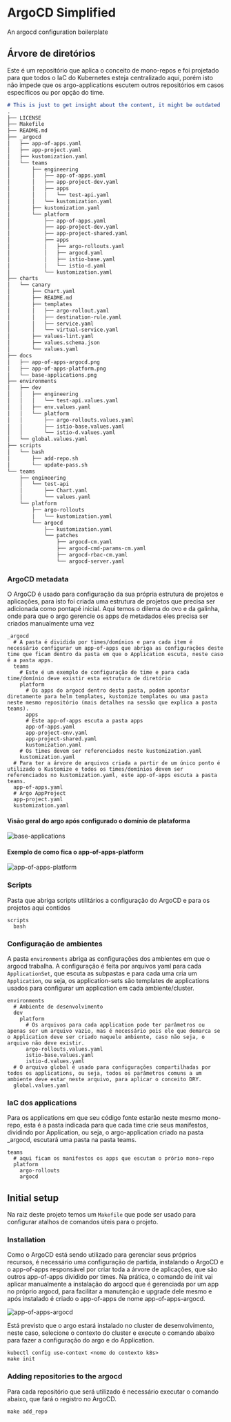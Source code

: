 # ArgoCD Simplified

An argocd configuration boilerplate

## Árvore de diretórios

Este é um repositório que aplica o conceito de mono-repos e foi projetado para que todos o IaC do Kubernetes esteja centralizado aqui, porém isto não impede que os argo-applications escutem outros repositórios em casos específicos ou por opção do time.

```md
# This is just to get insight about the content, it might be outdated
.
├── LICENSE
├── Makefile
├── README.md
├── _argocd
│   ├── app-of-apps.yaml
│   ├── app-project.yaml
│   ├── kustomization.yaml
│   └── teams
│       ├── engineering
│       │   ├── app-of-apps.yaml
│       │   ├── app-project-dev.yaml
│       │   ├── apps
│       │   │   └── test-api.yaml
│       │   └── kustomization.yaml
│       ├── kustomization.yaml
│       └── platform
│           ├── app-of-apps.yaml
│           ├── app-project-dev.yaml
│           ├── app-project-shared.yaml
│           ├── apps
│           │   ├── argo-rollouts.yaml
│           │   ├── argocd.yaml
│           │   ├── istio-base.yaml
│           │   └── istio-d.yaml
│           └── kustomization.yaml
├── charts
│   └── canary
│       ├── Chart.yaml
│       ├── README.md
│       ├── templates
│       │   ├── argo-rollout.yaml
│       │   ├── destination-rule.yaml
│       │   ├── service.yaml
│       │   └── virtual-service.yaml
│       ├── values-lint.yaml
│       ├── values.schema.json
│       └── values.yaml
├── docs
│   ├── app-of-apps-argocd.png
│   ├── app-of-apps-platform.png
│   └── base-applications.png
├── environments
│   ├── dev
│   │   ├── engineering
│   │   │   └── test-api.values.yaml
│   │   ├── env.values.yaml
│   │   └── platform
│   │       ├── argo-rollouts.values.yaml
│   │       ├── istio-base.values.yaml
│   │       └── istio-d.values.yaml
│   └── global.values.yaml
├── scripts
│   └── bash
│       ├── add-repo.sh
│       └── update-pass.sh
└── teams
    ├── engineering
    │   └── test-api
    │       ├── Chart.yaml
    │       └── values.yaml
    └── platform
        ├── argo-rollouts
        │   └── kustomization.yaml
        └── argocd
            ├── kustomization.yaml
            └── patches
                ├── argocd-cm.yaml
                ├── argocd-cmd-params-cm.yaml
                ├── argocd-rbac-cm.yaml
                └── argocd-server.yaml
```

### ArgoCD metadata

O ArgoCD é usado para configuração da sua própria estrutura de projetos e aplicações, para isto foi criada uma estrutura de projetos que precisa ser adicionada como pontapé inicial. Aqui temos o dilema do ovo e da galinha, onde para que o argo gerencie os apps de metadados eles precisa ser criados manualmente uma vez

```
_argocd
  # A pasta é dividida por times/domínios e para cada item é necessário configurar um app-of-apps que abriga as configurações deste time que ficam dentro da pasta em que o Application escuta, neste caso é a pasta apps.
  teams
    # Este é um exemplo de configuração de time e para cada time/domínio deve existir esta estrutura de diretório
    platform
      # Os apps do argocd dentro desta pasta, podem apontar diretamente para helm templates, kustomize templates ou uma pasta neste mesmo repositório (mais detalhes na sessão que explica a pasta teams).
      apps
      # Este app-of-apps escuta a pasta apps
      app-of-apps.yaml
      app-project-env.yaml
      app-project-shared.yaml
      kustomization.yaml
    # Os times devem ser referenciados neste kustomization.yaml
    kustomization.yaml
  # Para ter a árvore de arquivos criada a partir de um único ponto é utilizado o Kustomize e todos os times/domínios devem ser referenciados no kustomization.yaml, este app-of-apps escuta a pasta teams.
  app-of-apps.yaml
  # Argo AppProject
  app-project.yaml
  kustomization.yaml
```

#### Visão geral do argo após configurado o domínio de plataforma

![base-applications](./docs/base-applications.png)

#### Exemplo de como fica o app-of-apps-platform

![app-of-apps-platform](./docs/app-of-apps-platform.png)

### Scripts

Pasta que abriga scripts utilitários a configuração do ArgoCD e para os projetos aqui contidos

```
scripts
  bash
```

### Configuração de ambientes

A pasta `environments` abriga as configurações dos ambientes em que o argocd trabalha. A configuração é feita por arquivos yaml para cada `ApplicationSet`, que escuta as subpastas e para cada uma cria um `Application`, ou seja, os application-sets são templates de applications usados para configurar um application em cada ambiente/cluster.

```
environments
  # Ambiente de desenvolvimento
  dev
    platform
      # Os arquivos para cada application pode ter parâmetros ou apenas ser um arquivo vazio, mas é necessário pois ele que demarca se o Application deve ser criado naquele ambiente, caso não seja, o arquivo não deve existir.
      argo-rollouts.values.yaml
      istio-base.values.yaml
      istio-d.values.yaml
  # O arquivo global é usado para configurações compartilhadas por todos os applications, ou seja, todos os parâmetros comuns a um ambiente deve estar neste arquivo, para aplicar o conceito DRY.
  global.values.yaml
```

### IaC dos applications

Para os applications em que seu código fonte estarão neste mesmo mono-repo, esta é a pasta indicada para que cada time crie seus manifestos, dividindo por Application, ou seja, o argo-application criado na pasta _argocd, escutará uma pasta na pasta teams.

```
teams
  # aqui ficam os manifestos os apps que escutam o prório mono-repo
  platform
    argo-rollouts
    argocd
```

## Initial setup

Na raiz deste projeto temos um `Makefile` que pode ser usado para configurar atalhos de comandos úteis para o projeto.

### Installation

Como o ArgoCD está sendo utilizado para gerenciar seus próprios recursos, é necessário uma configuração de partida, instalando o ArgoCD e o app-of-apps responsável por criar toda a árvore de aplicações, que são outros app-of-apps dividido por times.
Na prática, o comando de init vai aplicar manualmente a instalação do argocd que é gerenciada por um app no próprio argocd, para facilitar a manutenção e upgrade dele mesmo e após instalado é criado o app-of-apps de nome app-of-apps-argocd.

![app-of-apps-argocd](./docs/app-of-apps-argocd.png)

Está previsto que o argo estará instalado no cluster de desenvolvimento, neste caso, selecione o contexto do cluster e execute o comando abaixo para fazer a configuração do argo e do Application.

```
kubectl config use-context <nome do contexto k8s>
make init
```

### Adding repositories to the argocd

Para cada repositório que será utilizado é necessário executar o comando abaixo, que fará o registro no ArgoCD.

```
make add_repo
```
